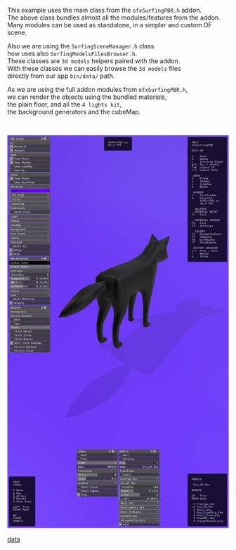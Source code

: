 
This example uses the main class from the `ofxSurfingPBR.h` addon.  
The above class  bundles almost all the modules/features from the addon.  
Many modules can be used as standalone, in a simpler and custom OF scene.  

Also we are using the `SurfingSceneManager.h` class  
how uses also `SurfingModelsFilesBrowser.h`.  
These classes are `3d models` helpers paired with the addon.  
With these classes we can easily browse the `3d models` files  
directly from our app `bin/data/` path.  

As we are using the full addon modules from `ofxSurfingPBR.h`,  
we can render the objects using the bundled materials,  
the plain floor, and all the `4 lights kit`,  
the background generators and the cubeMap.  

</br>

![](Capture.PNG)


[data](https://mega.nz/file/saMXjATJ#hCcfG5KWJrRnwX85Wy0MmH0JMViaToS1MyOejCIxSZY)